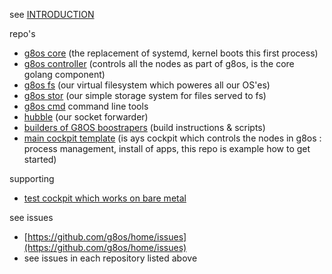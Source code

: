 
see [INTRODUCTION](intro.md)

repo's
- [g8os core](https://github.com/g8os/core) (the replacement of systemd, kernel boots this first process)
- [g8os controller](https://github.com/g8os/controller) (controls all the nodes as part of g8os, is the core golang component)
- [g8os fs](https://github.com/g8os/fs) (our virtual filesystem which poweres all our OS'es)
- [g8os stor](https://github.com/g8os/router) (our simple storage system for files served to fs)
- [g8os cmd](https://github.com/g8os/corectl) command line tools
- [hubble](https://github.com/g8os/hubble) (our socket forwarder)
- [builders of G8OS boostrapers](https://github.com/g8os?utf8=%E2%9C%93&query=builder) (build instructions & scripts)
- [main cockpit template](https://github.com/g8os/cockpit_template_g8os)  (is ays cockpit which controls the nodes in g8os : process management, install of apps, this repo is example how to get started)

supporting
- [test cockpit which works on bare metal](https://github.com/g8os/cockpit_g8os_testenv)

see issues
- [https://github.com/g8os/home/issues](https://github.com/g8os/home/issues)
- see issues in each repository listed above


